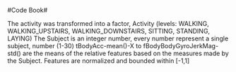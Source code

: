 #Code Book#

The activity was transformed into a factor, Activity (levels: WALKING, WALKING_UPSTAIRS, WALKING_DOWNSTAIRS, SITTING, STANDING, LAYING)
The Subject is an integer number, every number represent a single subject, number (1-30)
tBodyAcc-mean()-X to
fBodyBodyGyroJerkMag-std() are the means of the relative features based on the measures made by the Subject. Features are normalized and bounded within [-1,1]